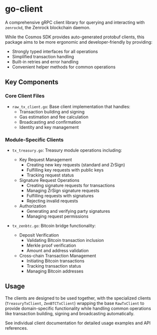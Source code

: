 # go-client

A comprehensive gRPC client library for querying and interacting with `zenrockd`, the Zenrock blockchain daemon.

While the Cosmos SDK provides auto-generated protobuf clients, this package aims to be more ergonomic and developer-friendly by providing:

- Strongly typed interfaces for all operations
- Simplified transaction handling
- Built-in retries and error handling
- Convenient helper methods for common operations

## Key Components

### Core Client Files

- `raw_tx_client.go`: Base client implementation that handles:
  - Transaction building and signing
  - Gas estimation and fee calculation  
  - Broadcasting and confirmation
  - Identity and key management

### Module-Specific Clients

- `tx_treasury.go`: Treasury module operations including:
  - Key Request Management
    - Creating new key requests (standard and ZrSign)
    - Fulfilling key requests with public keys
    - Tracking request status
  - Signature Request Operations  
    - Creating signature requests for transactions
    - Managing ZrSign signature requests
    - Fulfilling requests with signatures
    - Rejecting invalid requests
  - Authorization
    - Generating and verifying party signatures
    - Managing request permissions

- `tx_zenbtc.go`: Bitcoin bridge functionality:
  - Deposit Verification
    - Validating Bitcoin transaction inclusion
    - Merkle proof verification
    - Amount and address validation
  - Cross-chain Transaction Management
    - Initiating Bitcoin transactions
    - Tracking transaction status
    - Managing Bitcoin addresses

## Usage

The clients are designed to be used together, with the specialized clients (`TreasuryTxClient`, `ZenBTCTxClient`) wrapping the base `RawTxClient` to provide domain-specific functionality while handling common operations like transaction building, signing and broadcasting automatically.

See individual client documentation for detailed usage examples and API references.
